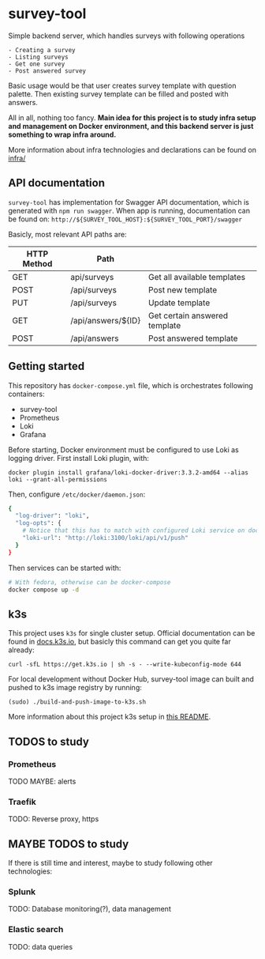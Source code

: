 # survey-tool

Simple backend server, which handles surveys with following operations

    - Creating a survey
    - Listing surveys
    - Get one survey
    - Post answered survey

Basic usage would be that user creates survey template with question palette. Then existing survey template can be filled and posted with answers. 

All in all, nothing too fancy. <b>Main idea for this project is to study infra setup and management on Docker environment, and this backend server is just something to wrap infra around.</b>

More information about infra technologies and declarations can be found on [infra/](/infra/README.md)

## API documentation

`survey-tool` has implementation for Swagger API documentation, which is generated with `npm run swagger`. When app is running, documentation can be found on: `http://${SURVEY_TOOL_HOST}:${SURVEY_TOOL_PORT}/swagger`

Basicly, most relevant API paths are:

|HTTP Method       |  Path              |                             |
| -------------    | ------------------ | ----------------------------|
|   GET            | api/surveys        | Get all available templates
|   POST           | /api/surveys       | Post new template
|   PUT            | /api/surveys       | Update template
|   GET            | /api/answers/${ID} | Get certain answered template
|   POST           | /api/answers       | Post answered template



## Getting started

This repository has `docker-compose.yml` file, which is orchestrates following containers:

* survey-tool
* Prometheus
* Loki
* Grafana

Before starting, Docker environment must be configured to use Loki as logging driver. First install Loki plugin, with:

`docker plugin install grafana/loki-docker-driver:3.3.2-amd64 --alias loki --grant-all-permissions`

Then, configure `/etc/docker/daemon.json`:

```bash
{
  "log-driver": "loki",
  "log-opts": {
    # Notice that this has to match with configured Loki service on docker-compose.yml
    "loki-url": "http://loki:3100/loki/api/v1/push"
  }
}
```

Then services can be started with:
```bash
# With fedora, otherwise can be docker-compose
docker compose up -d
```

## k3s

This project uses `k3s` for single cluster setup. Official documentation can be found in [docs.k3s.io](https://docs.k3s.io/installation), but basicly this command can get you quite far already:

`curl -sfL https://get.k3s.io | sh -s - --write-kubeconfig-mode 644`

For local development without Docker Hub, survey-tool image can built and pushed to k3s image registry by running:

`(sudo) ./build-and-push-image-to-k3s.sh`

More information about this project k3s setup in [this README](infra/k3s).


## TODOS to study
### Prometheus

TODO MAYBE: alerts

### Traefik

TODO: Reverse proxy, https

## MAYBE TODOS to study

If there is still time and interest, maybe to study following other technologies:


### Splunk

TODO: Database monitoring(?), data management

### Elastic search

TODO: data queries